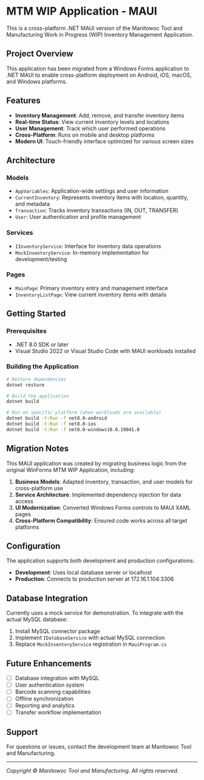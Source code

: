 # MTM WIP Application - MAUI

This is a cross-platform .NET MAUI version of the Manitowoc Tool and Manufacturing Work in Progress (WIP) Inventory Management Application.

## Project Overview

This application has been migrated from a Windows Forms application to .NET MAUI to enable cross-platform deployment on Android, iOS, macOS, and Windows platforms.

## Features

- **Inventory Management**: Add, remove, and transfer inventory items
- **Real-time Status**: View current inventory levels and locations
- **User Management**: Track which user performed operations
- **Cross-Platform**: Runs on mobile and desktop platforms
- **Modern UI**: Touch-friendly interface optimized for various screen sizes

## Architecture

### Models
- `AppVariables`: Application-wide settings and user information
- `CurrentInventory`: Represents inventory items with location, quantity, and metadata
- `Transaction`: Tracks inventory transactions (IN, OUT, TRANSFER)
- `User`: User authentication and profile management

### Services
- `IInventoryService`: Interface for inventory data operations
- `MockInventoryService`: In-memory implementation for development/testing

### Pages
- `MainPage`: Primary inventory entry and management interface
- `InventoryListPage`: View current inventory items with details

## Getting Started

### Prerequisites
- .NET 8.0 SDK or later
- Visual Studio 2022 or Visual Studio Code with MAUI workloads installed

### Building the Application

```bash
# Restore dependencies
dotnet restore

# Build the application
dotnet build

# Run on specific platform (when workloads are available)
dotnet build -t:Run -f net8.0-android
dotnet build -t:Run -f net8.0-ios
dotnet build -t:Run -f net8.0-windows10.0.19041.0
```

## Migration Notes

This MAUI application was created by migrating business logic from the original WinForms MTM WIP Application, including:

1. **Business Models**: Adapted inventory, transaction, and user models for cross-platform use
2. **Service Architecture**: Implemented dependency injection for data access
3. **UI Modernization**: Converted Windows Forms controls to MAUI XAML pages
4. **Cross-Platform Compatibility**: Ensured code works across all target platforms

## Configuration

The application supports both development and production configurations:

- **Development**: Uses local database server or localhost
- **Production**: Connects to production server at 172.16.1.104:3306

## Database Integration

Currently uses a mock service for demonstration. To integrate with the actual MySQL database:

1. Install MySQL connector package
2. Implement `IDatabaseService` with actual MySQL connection
3. Replace `MockInventoryService` registration in `MauiProgram.cs`

## Future Enhancements

- [ ] Database integration with MySQL
- [ ] User authentication system
- [ ] Barcode scanning capabilities
- [ ] Offline synchronization
- [ ] Reporting and analytics
- [ ] Transfer workflow implementation

## Support

For questions or issues, contact the development team at Manitowoc Tool and Manufacturing.

---

*Copyright © Manitowoc Tool and Manufacturing. All rights reserved.*